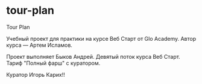 # tour-plan
Tour Plan

Учебный проект для практики на курсе Веб Старт от Glo Academy. Автор курса — Артем Исламов.

Проект выполняет
Быков Андрей. Девятый поток курса Веб Старт. Тариф "Полный фарш" с куратором.


Куратор
Игорь Карих!!

